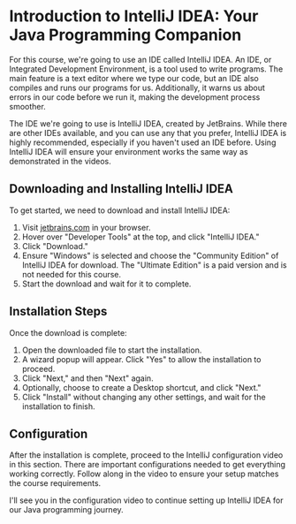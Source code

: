 # Introduction to IntelliJ IDEA: Your Java Programming Companion

For this course, we're going to use an IDE called IntelliJ IDEA. An IDE, or Integrated Development Environment, is a tool used to write programs. The main feature is a text editor where we type our code, but an IDE also compiles and runs our programs for us. Additionally, it warns us about errors in our code before we run it, making the development process smoother.

The IDE we're going to use is IntelliJ IDEA, created by JetBrains. While there are other IDEs available, and you can use any that you prefer, IntelliJ IDEA is highly recommended, especially if you haven't used an IDE before. Using IntelliJ IDEA will ensure your environment works the same way as demonstrated in the videos.

## Downloading and Installing IntelliJ IDEA

To get started, we need to download and install IntelliJ IDEA:

1. Visit [jetbrains.com](https://jetbrains.com) in your browser.
2. Hover over "Developer Tools" at the top, and click "IntelliJ IDEA."
3. Click "Download."
4. Ensure "Windows" is selected and choose the "Community Edition" of IntelliJ IDEA for download. The "Ultimate Edition" is a paid version and is not needed for this course.
5. Start the download and wait for it to complete.

## Installation Steps

Once the download is complete:

1. Open the downloaded file to start the installation.
2. A wizard popup will appear. Click "Yes" to allow the installation to proceed.
3. Click "Next," and then "Next" again.
4. Optionally, choose to create a Desktop shortcut, and click "Next."
5. Click "Install" without changing any other settings, and wait for the installation to finish.

## Configuration

After the installation is complete, proceed to the IntelliJ configuration video in this section. There are important configurations needed to get everything working correctly. Follow along in the video to ensure your setup matches the course requirements.

I'll see you in the configuration video to continue setting up IntelliJ IDEA for our Java programming journey.
